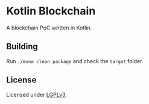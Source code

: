 # Kotlin Blockchain

A blockchain PoC written in Kotlin.

## Building

Run `./mvnw clean package` and check the `target` folder.

## License

Licensed under [LGPLv3](https://www.gnu.org/licenses/lgpl.html).